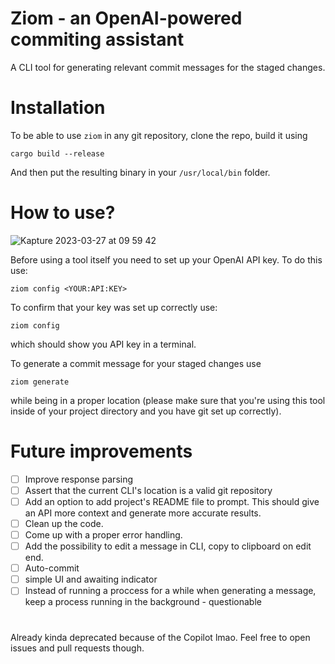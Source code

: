 # Ziom - an OpenAI-powered commiting assistant

A CLI tool for generating relevant commit messages for the staged changes.

# Installation

To be able to use `ziom` in any git repository, clone the repo, build it using 
```shell
cargo build --release
```
And then put the resulting binary in your `/usr/local/bin` folder.


# How to use?
![Kapture 2023-03-27 at 09 59 42](https://user-images.githubusercontent.com/46461547/227882718-973a7a09-754e-4e8c-aca6-081586099377.gif)

Before using a tool itself you need to set up your OpenAI API key. To do this use:

```shell
ziom config <YOUR:API:KEY>
```

To confirm that your key was set up correctly use:

```shell
ziom config
```

which should show you API key in a terminal.

To generate a commit message for your staged changes use

```shell
ziom generate
```

while being in a proper location (please make sure that you're using this tool inside of your project directory and you have git set up correctly).


# Future improvements

- [ ] Improve response parsing
- [ ] Assert that the current CLI's location is a valid git repository
- [ ] Add an option to add project's README file to prompt. This should give an API more context and generate more accurate results.
- [ ] Clean up the code.
- [ ] Come up with a proper error handling.
- [ ] Add the possibility to edit a message in CLI, copy to clipboard on edit end.
- [ ] Auto-commit
- [ ] simple UI and awaiting indicator
- [ ] Instead of running a proccess for a while when generating a message, keep a process running in the background - questionable

#

Already kinda deprecated because of the Copilot lmao. Feel free to open issues and pull requests though.
